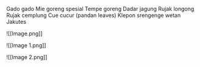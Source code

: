 Gado gado
Mie goreng spesial
Tempe goreng 
Dadar jagung 
Rujak longong
Rujak cemplung
Cue cucur (pandan leaves)
Klepon srengenge wetan
Jakutes


![[Image.png]]


![[Image 1.png]]


![[Image 2.png]]